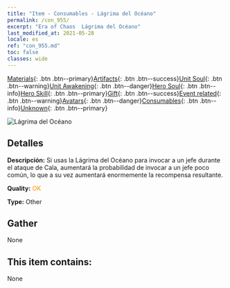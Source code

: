 ```yaml
---
title: "Item - Consumables - Lágrima del Océano"
permalink: /con_955/
excerpt: "Era of Chaos  Lágrima del Océano"
last_modified_at: 2021-05-28
locale: es
ref: "con_955.md"
toc: false
classes: wide
---
```

 [Materials](/ItemsES/){: .btn .btn--primary}[Artifacts](/ItemsES/Artifacts/){: .btn .btn--success}[Unit Soul](/ItemsES/UnitSoul/){: .btn .btn--warning}[Unit Awakening](/ItemsES/UnitAwakening/){: .btn .btn--danger}[Hero Soul](/ItemsES/HeroSoul/){: .btn .btn--info}[Hero Skill](/ItemsES/HeroSkill/){: .btn .btn--primary}[Gift](/ItemsES/Gift/){: .btn .btn--success}[Event related](/ItemsES/Events/){: .btn .btn--warning}[Avatars](/ItemsES/Avatars/){: .btn .btn--danger}[Consumables](/ItemsES/Consumables/){: .btn .btn--info}[Unknown](/ItemsES/Unknown/){: .btn .btn--primary}

 ![Lágrima del Océano](/images/t/i_40050.png)

## Detalles
 **Descripción:** Si usas la Lágrima del Océano para invocar a un jefe durante el ataque de Cala, aumentará la probabilidad de invocar a un jefe poco común, lo que a su vez aumentará enormemente la recompensa resultante.

 **Quality:** <span style="color: #FF8C00">OK</span>

 **Type:** Other

## Gather

  None

## This item contains:

  None


